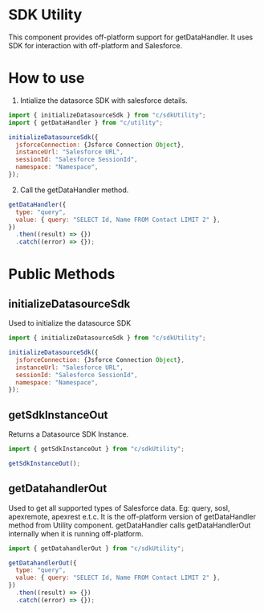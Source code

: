 # SDK Utility

This component provides off-platform support for getDataHandler. It uses SDK for interaction with off-platform and Salesforce.

# How to use

1. Intialize the datasorce SDK with salesforce details.

```js
import { initializeDatasourceSdk } from "c/sdkUtility";
import { getDataHandler } from "c/utility";

initializeDatasourceSdk({
  jsforceConnection: {Jsforce Connection Object},
  instanceUrl: "Salesforce URL",
  sessionId: "Salesforce SessionId",
  namespace: "Namespace",
});
```

2. Call the getDataHandler method.

```js
getDataHandler({
  type: "query",
  value: { query: "SELECT Id, Name FROM Contact LIMIT 2" },
})
  .then((result) => {})
  .catch((error) => {});
```

# Public Methods

## initializeDatasourceSdk

Used to initialize the datasource SDK

```js
import { initializeDatasourceSdk } from "c/sdkUtility";

initializeDatasourceSdk({
  jsforceConnection: {Jsforce Connection Object},
  instanceUrl: "Salesforce URL",
  sessionId: "Salesforce SessionId",
  namespace: "Namespace",
});
```

## getSdkInstanceOut

Returns a Datasource SDK Instance.

```js
import { getSdkInstanceOut } from "c/sdkUtility";

getSdkInstanceOut();
```

## getDatahandlerOut

Used to get all supported types of Salesforce data. Eg: query, sosl, apexremote, apexrest e.t.c.
It is the off-platform version of getDataHandler method from Utility component. getDataHandler calls getDataHandlerOut internally when it is running off-platform.

```js
import { getDatahandlerOut } from "c/sdkUtility";

getDatahandlerOut({
  type: "query",
  value: { query: "SELECT Id, Name FROM Contact LIMIT 2" },
})
  .then((result) => {})
  .catch((error) => {});
```
